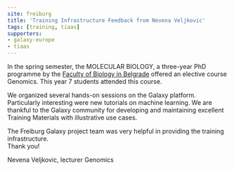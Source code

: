 ```yaml
---
site: freiburg
title: 'Training Infrastructure Feedback from Nevena Veljkovic'
tags: [training, tiaas]
supporters:
- galaxy-europe
- tiaas
---
```



In the spring semester, the MOLECULAR BIOLOGY, a three-year PhD programme by the 
[Faculty of Biology in Belgrade](http://bg.ac.rs/en/members/faculties/FB.php)
offered an elective course Genomics. This year 7 students attended this course.

We organized several hands-on sessions on the Galaxy platform. Particularly interesting were new
tutorials on machine learning.
We are thankful to the Galaxy community for developing and maintaining excellent
Training Materials with illustrative use cases. 

The Freiburg Galaxy project team was very helpful in providing the training infrastructure.<br>
Thank you!

Nevena Veljkovic, lecturer Genomics
